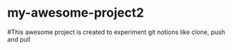 # my-awesome-project2
#This awesome project is created to experiment git notions like clone, push and pull
